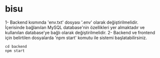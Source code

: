 # bisu

1- Backend kısmında 'env.txt' dosyası '.env' olarak değiştirilmelidir. İçerisinde bağlanılan MySQL database'nin özellikleri yer almaktadır ve kullanılan database'ye bağlı olarak değiştirilmelidir.
2- Backend ve frontend için belirtilen dosyalarda 'npm start' komutu ile sistemi başlatabilirsiniz.

```linux
cd backend
npm start
```
